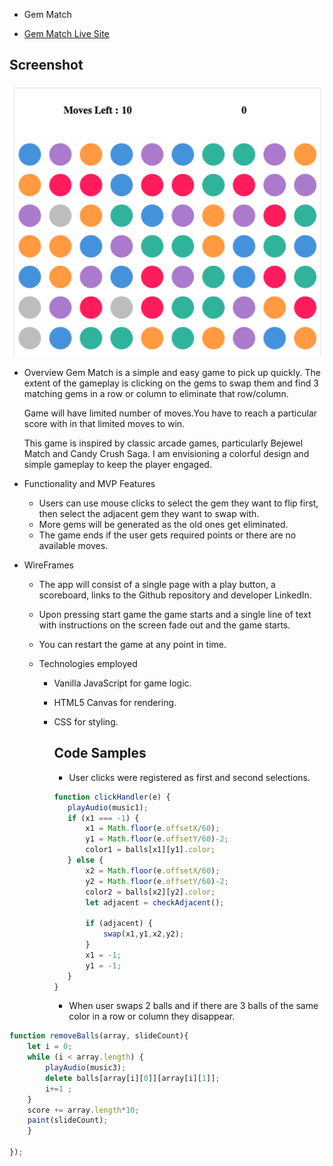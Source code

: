 * Gem Match

* [Gem Match Live Site](https://nathashas1.github.io/GEM-MATCH/index.html)

## Screenshot
![Gem Match screenshot](assets/images/shot1.png)

* Overview
	Gem Match is a simple and easy game to pick up quickly. The extent of the gameplay is clicking on the gems to swap them and find 3 matching gems in a row or column to eliminate that row/column.

	Game will have limited number of moves.You have to reach  a particular score with in that limited moves to win.

  This game is inspired by classic arcade games, particularly Bejewel Match and Candy Crush Saga. I am envisioning a colorful design and simple gameplay to keep the player engaged.


* Functionality and MVP Features
    * Users can use mouse clicks to select the gem they want to flip first, then select the adjacent gem they want to swap with.
    * More gems will be generated as the old ones get eliminated.
    * The game ends if the user gets required points or there are no available moves.


* WireFrames
    * The app will consist of a single page with a play button, a scoreboard, links to the Github repository and developer LinkedIn.
    * Upon pressing start game the game starts and a single line of text with instructions on the screen fade out and the game starts.
    * You can restart the game at any point in time.




  * Technologies employed
    *  Vanilla JavaScript for game logic.
    *  HTML5 Canvas for rendering.
    *  CSS for styling.


		 ## Code Samples
		 * User clicks were registered as first and second selections.

		 ```javascript
		 function clickHandler(e) {
		 	playAudio(music1);
		 	if (x1 === -1) {
		 		x1 = Math.floor(e.offsetX/60);
		 		y1 = Math.floor(e.offsetY/60)-2;
		 		color1 = balls[x1][y1].color;
		 	} else {
		 		x2 = Math.floor(e.offsetX/60);
		 		y2 = Math.floor(e.offsetY/60)-2;
		 		color2 = balls[x2][y2].color;
		 		let adjacent = checkAdjacent();

		 		if (adjacent) {
		 			swap(x1,y1,x2,y2);
		 		}
		 		x1 = -1;
		 		y1 = -1;
		 	}
		 }
		 ```

		 * When user swaps 2 balls and if there are 3 balls of the same color in a row or column they disappear.

```javascript
function removeBalls(array, slideCount){
	let i = 0;
	while (i < array.length) {
		playAudio(music3);
		delete balls[array[i][0]][array[i][1]];
		i+=1 ;
	}
	score += array.length*10;
	paint(slideCount);
	}

});
```
